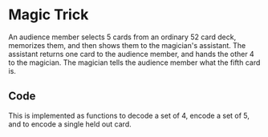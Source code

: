 # Magic Trick

An audience member selects 5 cards from an ordinary 52 card deck, memorizes
them, and then shows them to the magician's assistant.  The assistant returns
one card to the audience member, and hands the other 4 to the magician.  The
magician tells the audience member what the fifth card is.

## Code
This is implemented as functions to decode a set of 4, encode a set of 5, and
to encode a single held out card.

